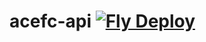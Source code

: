 # acefc-api [![Fly Deploy](https://github.com/stesel/acefc-api/actions/workflows/fly.yml/badge.svg)](https://github.com/stesel/acefc-api/actions/workflows/fly.yml)
